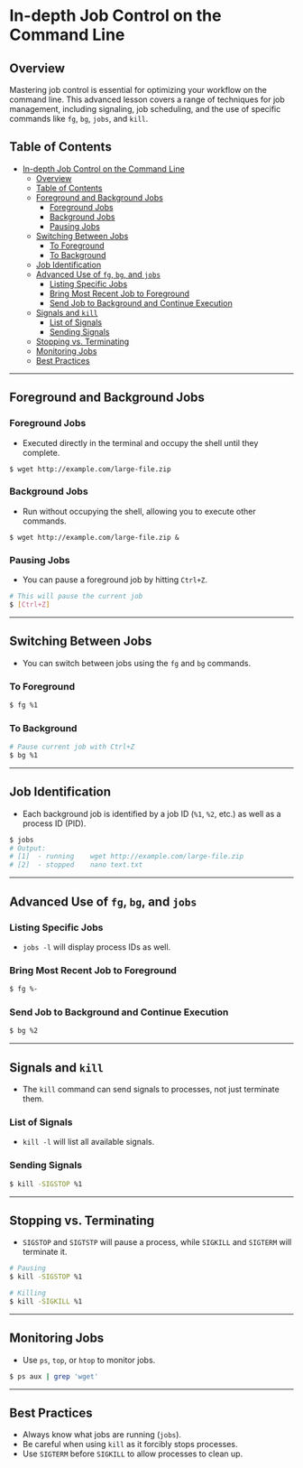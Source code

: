 # In-depth Job Control on the Command Line

## Overview

Mastering job control is essential for optimizing your workflow on the command line. This advanced lesson covers a range of techniques for job management, including signaling, job scheduling, and the use of specific commands like `fg`, `bg`, `jobs`, and `kill`.

## Table of Contents

- [In-depth Job Control on the Command Line](#in-depth-job-control-on-the-command-line)
  - [Overview](#overview)
  - [Table of Contents](#table-of-contents)
  - [Foreground and Background Jobs](#foreground-and-background-jobs)
    - [Foreground Jobs](#foreground-jobs)
    - [Background Jobs](#background-jobs)
    - [Pausing Jobs](#pausing-jobs)
  - [Switching Between Jobs](#switching-between-jobs)
    - [To Foreground](#to-foreground)
    - [To Background](#to-background)
  - [Job Identification](#job-identification)
  - [Advanced Use of `fg`, `bg`, and `jobs`](#advanced-use-of-fg-bg-and-jobs)
    - [Listing Specific Jobs](#listing-specific-jobs)
    - [Bring Most Recent Job to Foreground](#bring-most-recent-job-to-foreground)
    - [Send Job to Background and Continue Execution](#send-job-to-background-and-continue-execution)
  - [Signals and `kill`](#signals-and-kill)
    - [List of Signals](#list-of-signals)
    - [Sending Signals](#sending-signals)
  - [Stopping vs. Terminating](#stopping-vs-terminating)
  - [Monitoring Jobs](#monitoring-jobs)
  - [Best Practices](#best-practices)

---

## Foreground and Background Jobs

### Foreground Jobs

- Executed directly in the terminal and occupy the shell until they complete.
  
```
$ wget http://example.com/large-file.zip
```

### Background Jobs

- Run without occupying the shell, allowing you to execute other commands.

```
$ wget http://example.com/large-file.zip &
```

### Pausing Jobs

- You can pause a foreground job by hitting `Ctrl+Z`.

```bash
# This will pause the current job
$ [Ctrl+Z]
```

---

## Switching Between Jobs

- You can switch between jobs using the `fg` and `bg` commands.

### To Foreground

```bash
$ fg %1
```

### To Background

```bash
# Pause current job with Ctrl+Z
$ bg %1
```

---

## Job Identification

- Each background job is identified by a job ID (`%1`, `%2`, etc.) as well as a process ID (PID).

```bash
$ jobs
# Output:
# [1]  - running    wget http://example.com/large-file.zip
# [2]  - stopped    nano text.txt
```

---

## Advanced Use of `fg`, `bg`, and `jobs`

### Listing Specific Jobs

- `jobs -l` will display process IDs as well.

### Bring Most Recent Job to Foreground

```bash
$ fg %-
```

### Send Job to Background and Continue Execution

```bash
$ bg %2
```

---

## Signals and `kill`

- The `kill` command can send signals to processes, not just terminate them.

### List of Signals

- `kill -l` will list all available signals.

### Sending Signals

```bash
$ kill -SIGSTOP %1
```

---

## Stopping vs. Terminating

- `SIGSTOP` and `SIGTSTP` will pause a process, while `SIGKILL` and `SIGTERM` will terminate it.

```bash
# Pausing
$ kill -SIGSTOP %1

# Killing
$ kill -SIGKILL %1
```

---

## Monitoring Jobs

- Use `ps`, `top`, or `htop` to monitor jobs.

```bash
$ ps aux | grep 'wget'
```

---

## Best Practices

- Always know what jobs are running (`jobs`).
- Be careful when using `kill` as it forcibly stops processes.
- Use `SIGTERM` before `SIGKILL` to allow processes to clean up.
